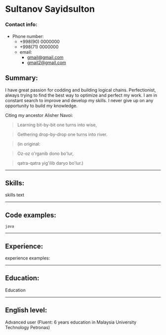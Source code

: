 # Sultanov Sayidsulton

### Contact info:

#### 

*   Phone number:
    *   +998(90) 0000000
    *   +998(71) 0000000
    *   email:
        *   [gmail@gmail.com](mailto:gmail@gmail.com)
        *   [gmail2@gmail.com](mailto:gmail2@gmail.com)

## Summary:

I have great passion for codding and building logical chains. Perfectionist, always trying to find the best way to optimize and perfect my work. I am in constant search to improve and develop my skills. I never give up on any opportunity to build my knowledge.

Citing my ancestor Alisher Navoi:
>Learning bit-by-bit one turns into wise,

>Gethering drop-by-drop one turns into river.

>(in original:

>Oz-oz o'rganib dono bo'lur, 

>qatra-qatra yig'ilib daryo bo'lur.)

* * *

## Skills:

skills text

* * *

## Code examples:

`java`

* * *

## Experience:

experience examples:

* * *

## Education:

Education

* * *

## English level:

Advanced user (Fluent: 6 years education in Malaysia University Technology Petronas)